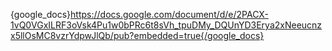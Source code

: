 {google_docs}https://docs.google.com/document/d/e/2PACX-1vQ0VGxILRF3oVsk4Pu1w0bPRc6t8sVh_tpuDMy_DQUnYD3Erya2xNeeucnzx5llOsMC8vzrYdpwJlQb/pub?embedded=true{/google_docs}
